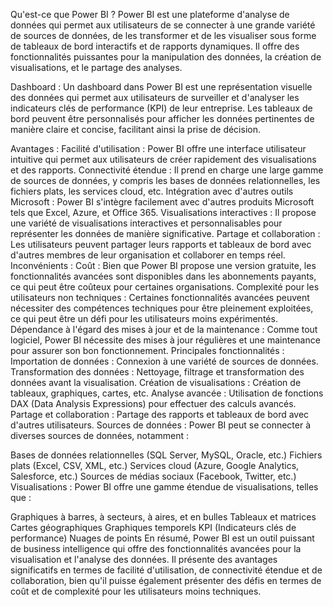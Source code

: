Qu'est-ce que Power BI ?
Power BI est une plateforme d'analyse de données qui permet aux utilisateurs de se connecter à une grande variété de sources de données, de les transformer et de les visualiser sous forme de tableaux de bord interactifs et de rapports dynamiques. Il offre des fonctionnalités puissantes pour la manipulation des données, la création de visualisations, et le partage des analyses.

Dashboard :
Un dashboard dans Power BI est une représentation visuelle des données qui permet aux utilisateurs de surveiller et d'analyser les indicateurs clés de performance (KPI) de leur entreprise. Les tableaux de bord peuvent être personnalisés pour afficher les données pertinentes de manière claire et concise, facilitant ainsi la prise de décision.

Avantages :
Facilité d'utilisation : Power BI offre une interface utilisateur intuitive qui permet aux utilisateurs de créer rapidement des visualisations et des rapports.
Connectivité étendue : Il prend en charge une large gamme de sources de données, y compris les bases de données relationnelles, les fichiers plats, les services cloud, etc.
Intégration avec d'autres outils Microsoft : Power BI s'intègre facilement avec d'autres produits Microsoft tels que Excel, Azure, et Office 365.
Visualisations interactives : Il propose une variété de visualisations interactives et personnalisables pour représenter les données de manière significative.
Partage et collaboration : Les utilisateurs peuvent partager leurs rapports et tableaux de bord avec d'autres membres de leur organisation et collaborer en temps réel.
Inconvénients :
Coût : Bien que Power BI propose une version gratuite, les fonctionnalités avancées sont disponibles dans les abonnements payants, ce qui peut être coûteux pour certaines organisations.
Complexité pour les utilisateurs non techniques : Certaines fonctionnalités avancées peuvent nécessiter des compétences techniques pour être pleinement exploitées, ce qui peut être un défi pour les utilisateurs moins expérimentés.
Dépendance à l'égard des mises à jour et de la maintenance : Comme tout logiciel, Power BI nécessite des mises à jour régulières et une maintenance pour assurer son bon fonctionnement.
Principales fonctionnalités :
Importation de données : Connexion à une variété de sources de données.
Transformation des données : Nettoyage, filtrage et transformation des données avant la visualisation.
Création de visualisations : Création de tableaux, graphiques, cartes, etc.
Analyse avancée : Utilisation de fonctions DAX (Data Analysis Expressions) pour effectuer des calculs avancés.
Partage et collaboration : Partage des rapports et tableaux de bord avec d'autres utilisateurs.
Sources de données :
Power BI peut se connecter à diverses sources de données, notamment :

Bases de données relationnelles (SQL Server, MySQL, Oracle, etc.)
Fichiers plats (Excel, CSV, XML, etc.)
Services cloud (Azure, Google Analytics, Salesforce, etc.)
Sources de médias sociaux (Facebook, Twitter, etc.)
Visualisations :
Power BI offre une gamme étendue de visualisations, telles que :

Graphiques à barres, à secteurs, à aires, et en bulles
Tableaux et matrices
Cartes géographiques
Graphiques temporels
KPI (Indicateurs clés de performance)
Nuages de points
En résumé, Power BI est un outil puissant de business intelligence qui offre des fonctionnalités avancées pour la visualisation et l'analyse des données. Il présente des avantages significatifs en termes de facilité d'utilisation, de connectivité étendue et de collaboration, bien qu'il puisse également présenter des défis en termes de coût et de complexité pour les utilisateurs moins techniques.

